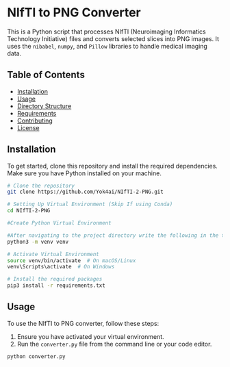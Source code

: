 # NIfTI to PNG Converter
This is a Python script that processes NIfTI (Neuroimaging Informatics Technology Initiative) files and converts selected slices into PNG images. It uses the `nibabel`, `numpy`, and `Pillow` libraries to handle medical imaging data.

## Table of Contents

- [Installation](#installation)
- [Usage](#usage)
- [Directory Structure](#directory-structure)
- [Requirements](#requirements)
- [Contributing](#contributing)
- [License](#license)

## Installation

To get started, clone this repository and install the required dependencies. Make sure you have Python installed on your machine.

```bash
# Clone the repository
git clone https://github.com/Yok4ai/NIfTI-2-PNG.git
```
```bash
# Setting Up Virtual Environment (Skip If using Conda)
cd NIfTI-2-PNG

#Create Python Virtual Environment

#After navigating to the project directory write the following in the terminal
python3 -m venv venv

# Activate Virtual Environment
source venv/bin/activate  # On macOS/Linux
venv\Scripts\activate  # On Windows
```
```bash
# Install the required packages
pip3 install -r requirements.txt
```
## Usage

To use the NIfTI to PNG converter, follow these steps:

1. Ensure you have activated your virtual environment.
2. Run the `converter.py` file from the command line or your code editor.

```bash
python converter.py
